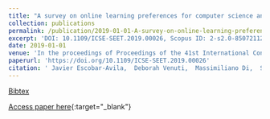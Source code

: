 ```yaml
---
title: "A survey on online learning preferences for computer science and programming"
collection: publications
permalink: /publication/2019-01-01-A-survey-on-online-learning-preferences-for-computer-science-and-programming
excerpt: 'DOI: 10.1109/ICSE-SEET.2019.00026, Scopus ID: 2-s2.0-85072112884, Cited by: 0'
date: 2019-01-01
venue: 'In the proceedings of Proceedings of the 41st International Conference on Software Engineering: Software Engineering Education and Training, ICSE (SEET) 2019, Montreal, QC, Canada, May 25-31, 2019'
paperurl: 'https://doi.org/10.1109/ICSE-SEET.2019.00026'
citation: ' Javier Escobar-Avila,  Deborah Venuti,  Massimiliano Di,  Sonia Haiduc, &quot;A survey on online learning preferences for computer science and programming.&quot; In the proceedings of Proceedings of the 41st International Conference on Software Engineering: Software Engineering Education and Training, ICSE (SEET) 2019, Montreal, QC, Canada, May 25-31, 2019, 2019.'
---
```

[Bibtex](https://dblp.org/rec/bib/conf/icse/Escobar-AvilaVP19)

[Access paper here](https://doi.org/10.1109/ICSE-SEET.2019.00026){:target="_blank"}
